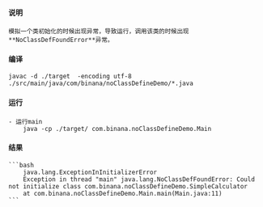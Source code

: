 #### 说明
    模拟一个类初始化的时候出现异常，导致运行，调用该类的时候出现**NoClassDefFoundError**异常。
#### 编译
    javac -d ./target  -encoding utf-8 ./src/main/java/com/binana/noClassDefineDemo/*.java
#### 运行
    - 运行main
        java -cp ./target/ com.binana.noClassDefineDemo.Main
#### 结果

    ```bash
        java.lang.ExceptionInInitializerError
        Exception in thread "main" java.lang.NoClassDefFoundError: Could not initialize class com.binana.noClassDefineDemo.SimpleCalculator
        at com.binana.noClassDefineDemo.Main.main(Main.java:11)
    ```